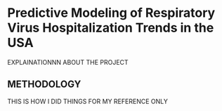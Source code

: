 # Predictive Modeling of Respiratory Virus Hospitalization Trends in the USA
EXPLAINATIONNN ABOUT THE PROJECT 

## METHODOLOGY 
THIS IS HOW I DID THINGS FOR MY REFERENCE ONLY 

